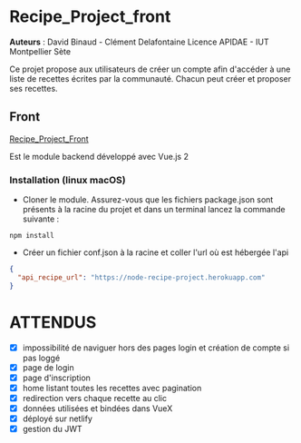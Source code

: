 # Recipe_Project_front

**Auteurs** : David Binaud - Clément Delafontaine
Licence APIDAE - IUT Montpellier Sète

Ce projet propose aux utilisateurs de créer un compte afin d'accéder à une liste de recettes écrites par la communauté. Chacun peut créer et proposer ses recettes.

## Front

[Recipe_Project_Front](https://github.com/DavidBinaud/Recipe_Project_Front)

Est le module backend développé avec Vue.js 2

### Installation (linux macOS)

- Cloner le module. Assurez-vous que les fichiers package.json sont présents à la racine du projet et dans un terminal lancez la commande suivante :

```shell
npm install
```

- Créer un fichier conf.json à la racine et coller l'url où est hébergée l'api

```json
{
  "api_recipe_url": "https://node-recipe-project.herokuapp.com"
}
```

# ATTENDUS

- [x] impossibilité de naviguer hors des pages login et création de compte si pas loggé
- [x] page de login
- [x] page d'inscription
- [x] home listant toutes les recettes avec pagination
- [x] redirection vers chaque recette au clic
- [x] données utilisées et bindées dans VueX
- [x] déployé sur netlify
- [x] gestion du JWT
